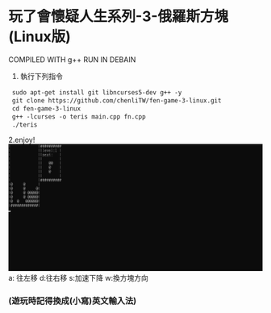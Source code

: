 # 玩了會懷疑人生系列-3-俄羅斯方塊(Linux版)
COMPILED WITH g++ RUN IN DEBAIN

1. 執行下列指令
```
 sudo apt-get install git libncurses5-dev g++ -y
 git clone https://github.com/chenliTW/fen-game-3-linux.git
 cd fen-game-3-linux
 g++ -lcurses -o teris main.cpp fn.cpp
 ./teris
```
2.enjoy!
<img src="https://github.com/chenliTW/fen-game-3/raw/master/C__Users_chen_Desktop_teris_bin_Release_teris.exe%20%202019_3_16%20%E4%B8%8B%E5%8D%88%2004_26_59.png">
a: 往左移 d:往右移 s:加速下降 w:換方塊方向
<h3>(遊玩時記得換成(小寫)英文輸入法)
